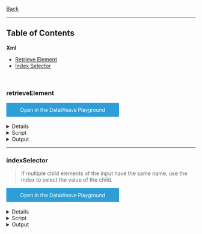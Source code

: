 [Back](../README.md)

<hr>

## Table of Contents


**Xml**

- [Retrieve Element](#retrieveElement)
- [Index Selector](#indexSelector)

&nbsp;

### retrieveElement

<a href="https://dataweave.mulesoft.com/learn/playground?projectMethod=GHRepo&repo=Elliot518%2Fdataweave-bible&path=MuleSoft/xml%2FretrieveElement"><img width="300" src="/images/dwplayground-button.png"><a>

<details>
<summary>Input</summary>

```json
<language>
    <name>DataWeave</name>
    <version>2.0</version>
</language>
```
</details>

<details>
<summary>Script</summary>

```dataweave
%dw 2.0
output application/xml
---
{ newname : payload.language.name }
```
</details>

<details>
<summary>Output</summary>

```json
<?xml version='1.0' encoding='UTF-8'?>
<newname>DataWeave</newname>
```
</details>

<hr>

### indexSelector
>If multiple child elements of the input have the same name, use the index to select the value of the child.

<a href="https://dataweave.mulesoft.com/learn/playground?projectMethod=GHRepo&repo=Elliot518%2Fdataweave-bible&path=MuleSoft/xml%2FindexSelector?202307111200"><img width="300" src="/images/dwplayground-button.png"><a>

<details>
<summary>Input</summary>

```json
<root>
    <element>
        <subelement1>SE1</subelement1>
    </element>
    <element>E2</element>
</root>
```
</details>

<details>
<summary>Script</summary>

```dataweave
%dw 2.0
output application/xml
---
{ 
    newRoot: {
        mysubelement : payload.root[0].subelement1,
        mysubelement2 : payload.root[1]
    }
}
```
</details>

<details>
<summary>Output</summary>

```json
<?xml version='1.0' encoding='UTF-8'?>
<newRoot>
  <mysubelement>SE1</mysubelement>
  <mysubelement2>E2</mysubelement2>
</newRoot>
```
</details>